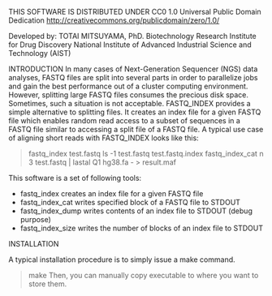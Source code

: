 THIS SOFTWARE IS DISTRIBUTED UNDER
CC0 1.0 Universal
Public Domain Dedication
http://creativecommons.org/publicdomain/zero/1.0/

Developed by:
TOTAI MITSUYAMA, PhD.
Biotechnology Research Institute for Drug Discovery
National Institute of Advanced Industrial Science and Technology (AIST)



INTRODUCTION
In many cases of Next-Generation Sequencer (NGS) data analyses, FASTQ files are split into several parts in order to parallelize jobs and gain the best performance out of a cluster computing environment. However, splitting large FASTQ files consumes the precious disk space. Sometimes, such a situation is not acceptable. FASTQ_INDEX provides a simple alternative to splitting files. It creates an index file for a given FASTQ file which enables random read access to a subset of sequences in a FASTQ file similar to accessing a split file of a FASTQ file.
A typical use case of aligning short reads with FASTQ_INDEX looks like this:
> fastq_index test.fastq
> ls -1
test.fastq
test.fastq.index
> fastq_index_cat n 3 test.fastq | lastal Q1 hg38.fa - > result.maf


This software is a set of following tools:
- fastq_index         creates an index file for a given FASTQ file
- fastq_index_cat     writes specified block of a FASTQ file to STDOUT
- fastq_index_dump    writes contents of an index file to STDOUT (debug purpose)
- fastq_index_size    writes the number of blocks of an index file to STDOUT


INSTALLATION

A typical installation procedure is to simply issue a make command.
> make
Then, you can manually copy executable to where you want to store them.


